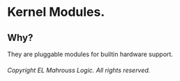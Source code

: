 # Kernel Modules.

## Why?

They are pluggable modules for builtin hardware support.

###### Copyright EL Mahrouss Logic. All rights reserved.
